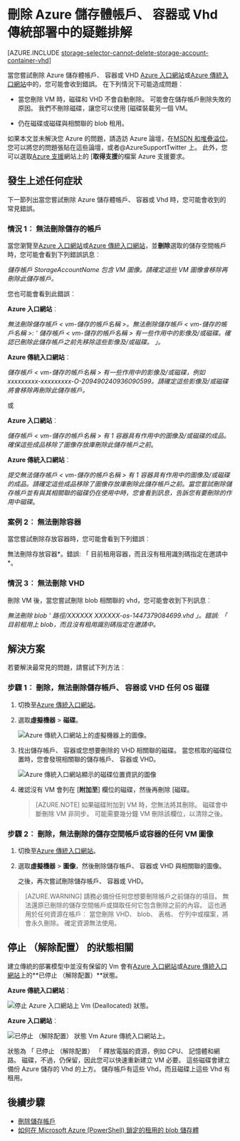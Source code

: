 <properties
    pageTitle="疑難排解在傳統的部署中刪除 Azure 儲存體帳戶、 容器或 Vhd |Microsoft Azure"
    description="刪除 Azure 儲存體帳戶、 容器或 Vhd 傳統部署中的疑難排解"
    services="storage"
    documentationCenter=""
    authors="genlin"
    manager="felixwu"
    editor="tysonn"
    tags="storage"/>

<tags
    ms.service="storage"
    ms.workload="na"
    ms.tgt_pltfrm="na"
    ms.devlang="na"
    ms.topic="article"
    ms.date="10/18/2016"
    ms.author="genli"/>

# <a name="troubleshoot-deleting-azure-storage-accounts-containers-or-vhds-in-a-classic-deployment"></a>刪除 Azure 儲存體帳戶、 容器或 Vhd 傳統部署中的疑難排解

[AZURE.INCLUDE [storage-selector-cannot-delete-storage-account-container-vhd](../../includes/storage-selector-cannot-delete-storage-account-container-vhd.md)]

當您嘗試刪除 Azure 儲存體帳戶、 容器或 VHD [Azure 入口網站](https://portal.azure.com/)或[Azure 傳統入口網站](https://manage.windowsazure.com/)中的，您可能會收到錯誤。 在下列情況下可能造成問題︰

-   當您刪除 VM 時，磁碟和 VHD 不會自動刪除。 可能會在儲存帳戶刪除失敗的原因。 我們不刪除磁碟，讓您可以使用 [磁碟裝載另一個 VM。

-   仍在磁碟或磁碟與相關聯的 blob 租用。

如果本文並未解決您 Azure 的問題，請造訪 Azure 論壇，在[MSDN 和堆疊溢位](https://azure.microsoft.com/support/forums/)。 您可以將您的問題張貼在這些論壇，或者@AzureSupportTwitter 上。 此外，您可以選取[Azure 支援](https://azure.microsoft.com/support/options/)網站上的 [**取得支援**的檔案 Azure 支援要求。

## <a name="symptoms"></a>發生上述任何症狀

下一節列出當您嘗試刪除 Azure 儲存體帳戶、 容器或 Vhd 時，您可能會收到的常見錯誤。

### <a name="scenario-1-unable-to-delete-a-storage-account"></a>情況 1︰ 無法刪除儲存的帳戶

當您瀏覽至[Azure 入口網站](https://portal.azure.com/)或[Azure 傳統入口網站](https://manage.windowsazure.com/)，並**刪除**選取的儲存空間帳戶時，您可能會看到下列錯誤訊息︰

*儲存帳戶 StorageAccountName 包含 VM 圖像。請確定這些 VM 圖像會移除再刪除此儲存帳戶。*

您也可能會看到此錯誤︰

**Azure 入口網站**︰

*無法刪除儲存帳戶 < vm-儲存的帳戶名稱 >。無法刪除儲存帳戶 < vm-儲存的帳戶名稱 >: ' 儲存帳戶 < vm-儲存的帳戶名稱 > 有一些作用中的影像及/或磁碟。確認已刪除此儲存帳戶之前先移除這些影像及/或磁碟。 」。*

**Azure 傳統入口網站**︰

*儲存帳戶 < vm-儲存的帳戶名稱 > 有一些作用中的影像及/或磁碟，例如 xxxxxxxxx-xxxxxxxxx-O-209490240936090599。請確定這些影像及/或磁碟將會移除再刪除此儲存帳戶。*

或

**Azure 入口網站**︰

*儲存帳戶 < vm-儲存的帳戶名稱 > 有 1 容器具有作用中的圖像及/或磁碟的成品。確保這些成品移除了圖像存放庫刪除此儲存帳戶之前*。

**Azure 傳統入口網站**︰

*提交無法儲存帳戶 < vm-儲存的帳戶名稱 > 有 1 容器具有作用中的圖像及/或磁碟的成品。請確定這些成品移除了圖像存放庫刪除此儲存帳戶之前。當您嘗試刪除儲存帳戶並有與其相關聯的磁碟仍在使用中時，您會看到訊息，告訴您有要刪除的作用中磁碟*。

### <a name="scenario-2-unable-to-delete-a-container"></a>案例 2︰ 無法刪除容器

當您嘗試刪除存放容器時，您可能會看到下列錯誤︰

無法刪除存放容器*<container name>。錯誤: 「 目前租用容器，而且沒有租用識別碼指定在邀請中*。

### <a name="scenario-3-unable-to-delete-a-vhd"></a>情況 3︰ 無法刪除 VHD

刪除 VM 後，當您嘗試刪除 blob 相關聯的 vhd，您可能會收到下列訊息︰

*無法刪除 blob ' 路徑/XXXXXX XXXXXX-os-1447379084699.vhd 」。錯誤: 「 目前租用上 blob，而且沒有租用識別碼指定在邀請中。*

## <a name="solution"></a>解決方案
若要解決最常見的問題，請嘗試下列方法︰

### <a name="step-1-delete-any-os-disks-that-are-preventing-deletion-of-the-storage-account-container-or-vhd"></a>步驟 1︰ 刪除，無法刪除儲存帳戶、 容器或 VHD 任何 OS 磁碟

1. 切換至[Azure 傳統入口網站](https://manage.windowsazure.com/)。
2. 選取**虛擬機器** > **磁碟**。

    ![Azure 傳統入口網站上的虛擬機器上的圖像。](./media/storage-cannot-delete-storage-account-container-vhd/VMUI.png)

3. 找出儲存帳戶、 容器或您想要刪除的 VHD 相關聯的磁碟。 當您核取的磁碟位置時，您會發現相關聯的儲存帳戶、 容器或 VHD。

    ![Azure 傳統入口網站顯示的磁碟位置資訊的圖像](./media/storage-cannot-delete-storage-account-container-vhd/DiskLocation.png)

4. 確認沒有 VM 會列在 [**附加至**] 欄位的磁碟，然後再刪除 [磁碟。

    > [AZURE.NOTE] 如果磁碟附加到 VM 時，您無法將其刪除。 磁碟會中斷刪除 VM 非同步。 可能需要幾分鐘 VM 刪除該欄位，以清除之後。

### <a name="step-2-delete-any-vm-images-that-are-preventing-deletion-of-the-storage-account-or-container"></a>步驟 2︰ 刪除，無法刪除的儲存空間帳戶或容器的任何 VM 圖像

1. 切換至[Azure 傳統入口網站](https://manage.windowsazure.com/)。
2. 選取**虛擬機器** > **圖像**，然後刪除儲存帳戶、 容器或 VHD 與相關聯的圖像。

    之後，再次嘗試刪除儲存帳戶、 容器或 VHD。

> [AZURE.WARNING] 請務必備份任何您想要刪除帳戶之前儲存的項目。 無法還原已刪除的儲存空間帳戶或擷取任何它包含刪除之前的內容。 這也適用於任何資源在帳戶︰ 當您刪除 VHD、 blob、 表格、 佇列中或檔案，將會永久刪除。 確定資源無法使用。

## <a name="about-the-stopped-deallocated-status"></a>停止 （解除配置） 的狀態相關

建立傳統的部署模型中並沒有保留的 Vm 會有[Azure 入口網站](https://portal.azure.com/)或[Azure 傳統入口網站](https://manage.windowsazure.com/)上的**已停止 （解除配置）**狀態。

**Azure 傳統入口網站**︰

![停止 Azure 入口網站上 Vm (Deallocated) 狀態。](./media/storage-cannot-delete-storage-account-container-vhd/moreinfo2.png)


**Azure 入口網站**︰

![已停止 （解除配置） 狀態 Vm Azure 傳統入口網站上。](./media/storage-cannot-delete-storage-account-container-vhd/moreinfo1.png)

狀態為 「 已停止 （解除配置） 「 釋放電腦的資源，例如 CPU、 記憶體和網路。 磁碟，不過，仍保留，因此您可以快速重新建立 VM 必要。 這些磁碟會建立備份 Azure 儲存的 Vhd 的上方。 儲存帳戶有這些 Vhd，而且磁碟上這些 Vhd 有租用。

## <a name="next-steps"></a>後續步驟

- [刪除儲存帳戶](storage-create-storage-account.md#delete-a-storage-account)
- [如何在 Microsoft Azure (PowerShell) 鎖定的租用的 blob 儲存體](https://gallery.technet.microsoft.com/scriptcenter/How-to-break-the-locked-c2cd6492)
